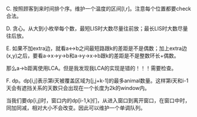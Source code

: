 C. 按照顾客到来时间排个序。维护一个温度的区间[l,r]。注意每个位置都要check合法。

D. 贪心。从大到小枚举每个数，最短LIS时大数尽量往前放；最长LIS时大数尽量往后放。

E. 如果不加extra边，就看a<->b之间最短路跟k的差距是不是偶数；加上extra边(x,y)之后，要看a->x->y->b和a->y->x->b跟k的差距是不是整数环长+偶数。

   那么a->b距离使用LCA。但是我发现我LCA的实现是错的！！！需要检查。
   
F. dp。dp[i,j]表示第i天被覆盖区域为[j,j+k-1]的最多animal数量。这样第i天和i-1天会有遮挡关系的天数只会出现在一个长度为2k的window内。

   当我们要dp[i,j]时，窗口内的dp[i-1,k]们，从进入窗口到离开窗口，在窗口中时，同加同减，相对大小不会改变。因此可以维护一个单调队列。
